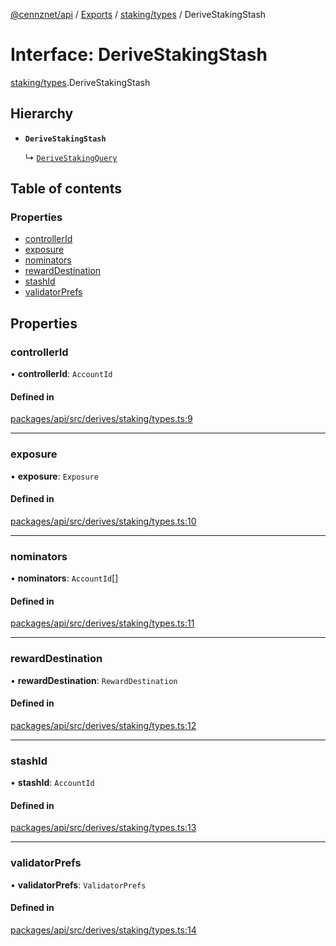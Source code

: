 [@cennznet/api](../README.md) / [Exports](../modules.md) / [staking/types](../modules/staking_types.md) / DeriveStakingStash

# Interface: DeriveStakingStash

[staking/types](../modules/staking_types.md).DeriveStakingStash

## Hierarchy

- **`DeriveStakingStash`**

  ↳ [`DeriveStakingQuery`](staking_types.derivestakingquery.md)

## Table of contents

### Properties

- [controllerId](staking_types.derivestakingstash.md#controllerid)
- [exposure](staking_types.derivestakingstash.md#exposure)
- [nominators](staking_types.derivestakingstash.md#nominators)
- [rewardDestination](staking_types.derivestakingstash.md#rewarddestination)
- [stashId](staking_types.derivestakingstash.md#stashid)
- [validatorPrefs](staking_types.derivestakingstash.md#validatorprefs)

## Properties

### controllerId

• **controllerId**: `AccountId`

#### Defined in

[packages/api/src/derives/staking/types.ts:9](https://github.com/cennznet/api.js/blob/9d130bf/packages/api/src/derives/staking/types.ts#L9)

___

### exposure

• **exposure**: `Exposure`

#### Defined in

[packages/api/src/derives/staking/types.ts:10](https://github.com/cennznet/api.js/blob/9d130bf/packages/api/src/derives/staking/types.ts#L10)

___

### nominators

• **nominators**: `AccountId`[]

#### Defined in

[packages/api/src/derives/staking/types.ts:11](https://github.com/cennznet/api.js/blob/9d130bf/packages/api/src/derives/staking/types.ts#L11)

___

### rewardDestination

• **rewardDestination**: `RewardDestination`

#### Defined in

[packages/api/src/derives/staking/types.ts:12](https://github.com/cennznet/api.js/blob/9d130bf/packages/api/src/derives/staking/types.ts#L12)

___

### stashId

• **stashId**: `AccountId`

#### Defined in

[packages/api/src/derives/staking/types.ts:13](https://github.com/cennznet/api.js/blob/9d130bf/packages/api/src/derives/staking/types.ts#L13)

___

### validatorPrefs

• **validatorPrefs**: `ValidatorPrefs`

#### Defined in

[packages/api/src/derives/staking/types.ts:14](https://github.com/cennznet/api.js/blob/9d130bf/packages/api/src/derives/staking/types.ts#L14)
